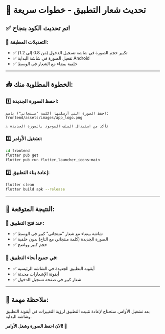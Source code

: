 # 🎯 تحديث شعار التطبيق - خطوات سريعة

## ✅ تم تحديث الكود بنجاح!

### 🔧 التعديلات المطبقة:
- ✅ تكبير حجم الصورة في شاشة تسجيل الدخول (من 0.8 إلى 1.2)
- ✅ تفعيل الصورة في شاشة البداية Android
- ✅ خلفية بيضاء مع الشعار في الوسط

---

## 📥 الخطوة المطلوبة منك:

### 1️⃣ احفظ الصورة الجديدة:
```
احفظ الصورة التي أرسلتها (كلمة "منتجاتي") باسم:
frontend/assets/images/app_logo.png

⚠️ تأكد من استبدال الملف الموجود بالصورة الجديدة
```

### 2️⃣ تشغيل الأوامر:
```bash
cd frontend
flutter pub get
flutter pub run flutter_launcher_icons:main
```

### 3️⃣ إعادة بناء التطبيق:
```bash
flutter clean
flutter build apk --release
```

---

## 🎉 النتيجة المتوقعة:

### 📱 عند فتح التطبيق:
- ✅ شاشة بيضاء مع شعار "منتجاتي" كبير في الوسط
- ✅ الصورة الجديدة (كلمة منتجاتي مع التاج) بدون خلفية
- ✅ حجم كبير وواضح

### 🔄 في جميع أنحاء التطبيق:
- ✅ أيقونة التطبيق الجديدة في الشاشة الرئيسية
- ✅ أيقونة الإشعارات محدثة
- ✅ شعار كبير في صفحة تسجيل الدخول

---

## 📝 ملاحظة مهمة:
بعد تشغيل الأوامر، ستحتاج لإعادة تثبيت التطبيق لرؤية التغييرات في أيقونة التطبيق وشاشة البداية.

**الآن احفظ الصورة وشغل الأوامر! 🚀**
